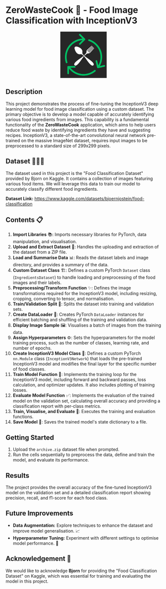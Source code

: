 # ZeroWasteCook 🍳 - Food Image Classification with InceptionV3
<div align="center">
  <img alt="ZeroWasteCook Logo" src="https://github.com/lhandley1/assets/blob/main/DarkZeroWasteCookLogo.png" width="150" />
</div>

## Description

This project demonstrates the process of fine-tuning the InceptionV3 deep learning model for food image classification using a custom dataset. The primary objective is to develop a model capable of accurately identifying various food ingredients from images. This capability is a fundamental functionality of the **ZeroWasteCook** application, which aims to help users reduce food waste by identifying ingredients they have and suggesting recipes. InceptionV3, a state-of-the-art convolutional neural network pre-trained on the massive ImageNet dataset, requires input images to be preprocessed to a standard size of 299x299 pixels.

## Dataset 🍎🥦🥕

The dataset used in this project is the "Food Classification Dataset" provided by Bjorn on Kaggle. It contains a collection of images featuring various food items. We will leverage this data to train our model to accurately classify different food ingredients.

**Dataset Link:** https://www.kaggle.com/datasets/bjoernjostein/food-classification

## Contents 📋

1.  **Import Libraries** 📚: Imports necessary libraries for PyTorch, data manipulation, and visualisation.
2.  **Upload and Extract Dataset** 📁: Handles the uploading and extraction of the dataset from a ZIP file.
3.  **Load and Summarise Data** 📊: Reads the dataset labels and image directory, and provides a summary of the data.
4.  **Custom Dataset Class** 🏗️: Defines a custom PyTorch `Dataset` class (`IngredientsDataset`) to handle loading and preprocessing of the food images and their labels.
5.  **Preprocessing/Transform Function** ✨: Defines the image transformations required for the InceptionV3 model, including resizing, cropping, converting to tensor, and normalisation.
6.  **Train/Validation Split** 📏: Splits the dataset into training and validation sets.
7.  **Create DataLoader** 🔄: Creates PyTorch `DataLoader` instances for efficient batching and shuffling of the training and validation data.
8.  **Display Image Sample** 🖼️: Visualises a batch of images from the training data.
9.  **Assign Hyperparameters** ⚙️: Sets the hyperparameters for the model training process, such as the number of classes, learning rate, and number of epochs.
10. **Create InceptionV3 Model Class** 🧠: Defines a custom PyTorch `nn.Module` class (`InceptionV3Network`) that loads the pre-trained InceptionV3 model and modifies the final layer for the specific number of food classes.
11. **Train Model Function** 💪: Implements the training loop for the InceptionV3 model, including forward and backward passes, loss calculation, and optimizer updates. It also includes plotting of training losses.
12. **Evaluate Model Function** ✅: Implements the evaluation of the trained model on the validation set, calculating overall accuracy and providing a classification report with per-class metrics.
13. **Train, Visualise, and Evaluate** 🚀: Executes the training and evaluation functions.
14. **Save Model** 💾: Saves the trained model's state dictionary to a file.

## Getting Started

1.  Upload the `archive.zip` dataset file when prompted.
2.  Run the cells sequentially to preprocess the data, define and train the model, and evaluate its performance.

## Results

The project provides the overall accuracy of the fine-tuned InceptionV3 model on the validation set and a detailed classification report showing precision, recall, and f1-score for each food class.

## Future Improvements

-   **Data Augmentation:** Explore techniques to enhance the dataset and improve model generalisation. 📈
-   **Hyperparameter Tuning:** Experiment with different settings to optimise model performance. 🔧

## Acknowledgement 🙏

We would like to acknowledge **Bjorn** for providing the "Food Classification Dataset" on Kaggle, which was essential for training and evaluating the model in this project.
